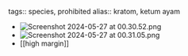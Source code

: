 tags:: species, prohibited
alias:: kratom, ketum ayam

- ![Screenshot 2024-05-27 at 00.30.52.png](https://peach-geographical-bat-397.mypinata.cloud/ipfs/QmVKd3q8kRsG4tgW4T2nQhRWgJssK9ZiYtZ41hB1AxNwiP)
- ![Screenshot 2024-05-27 at 00.31.05.png](https://peach-geographical-bat-397.mypinata.cloud/ipfs/QmNcHRS61PmsB18zYUBqQwKUVZLnCzxT3QXw2cBEM8KqrS)
- [[high margin]]